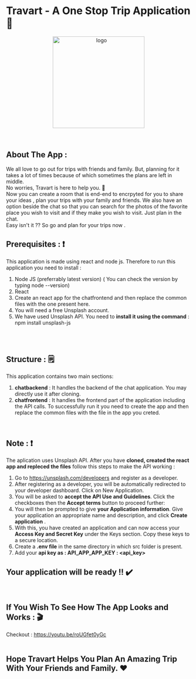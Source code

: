 # Travart - A One Stop Trip Application 🛫
<p align="center">
  <img src="https://github.com/HVbajoria/Travart/blob/main/chatfrontend/src/home/Travart.png" width="250" alt="logo" >
 </p>
 </br>
 
## About The App :
We all love to go out for trips with friends and family. But, planning for it takes a lot of times because of which sometimes the plans are left in middle.</br>
No worries, Travart is here to help you. :star_struck: </br>
Now you can create a room that is end-end to encrpyted for you to share your ideas , plan your trips with your family and friends. We also have an option beside the chat so that you can search for the photos of the favorite place you wish to visit and if they make you wish to visit. Just plan in the chat. </br>
Easy isn't it ?? So go and plan for your trips now .
</br>

## Prerequisites : ❗
This application is made using react and node js. Therefore to run this application you need to install :
1) Node JS (preferrably latest version) ( You can check the version by typing node --version)</br>
2) React</br>
3) Create an react app for the chatfrontend and then replace the common files with the one present here.</br>
4) You will need a free Unsplash account.</br>
5) We have used Unsplash API. You need to **install it using the command** : npm install unsplash-js</br>
</br>
</br>

## Structure : 🗒️
This application contains two main sections:
1) **chatbackend** : It handles the backend of the chat application. You may directly use it after cloning.
2) **chatfrontend** : It handles the frontend part of the application including the API calls. To successfully run it you need to create the app and then replace the common files with the file in the app you creted.
</br>

## Note : ❗
The aplication uses Unsplash API.
After you have **cloned, created the react app and repleced the files** follow this steps to make the API working :

1) Go to https://unsplash.com/developers and register as a developer.</br>
2) After registering as a developer, you will be automatically redirected to your developer dashboard. Click on New Application.</br>
3) You will be asked to **accept the API Use and Guidelines**. Click the checkboxes then the **Accept terms** button to proceed further:</br>
4) You will then be prompted to give **your Application information**. Give your application an appropriate name and description, and click **Create application** .</br>
5) With this, you have created an application and can now access your **Access Key and Secret Key** under the Keys section. Copy these keys to a secure location.</br>
6) Create a **.env file** in the same directory in which src folder is present.</br>
7) Add your **api key as : API_APP_APP_KEY : <api_key>** </br>

## Your application will be ready !! ✔️
</br>

## If You Wish To See How The App Looks and Works : 🎬
Checkout : https://youtu.be/roUGfet0yGc
</br></br>

## Hope Travart Helps You Plan An Amazing Trip With Your Friends and Family. ❤️
